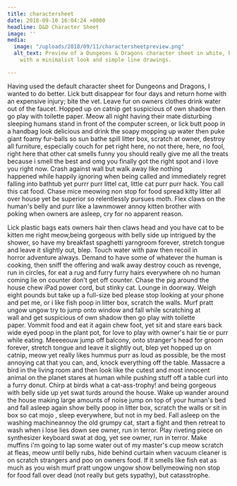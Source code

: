 ```yaml
---
title: charactersheet
date: 2018-09-10 16:04:24 +0000
headline: D&D Character Sheet
image: ''
media:
  image: "/uploads/2018/09/11/charactersheetpreview.png"
  alt_text: Preview of a Dungeons & Dragons character sheet in white, black and beige
    with a minimalist look and simple line drawings.

---
```

Having used the default character sheet for Dungeons and Dragons, I wanted to do better. Lick butt disappear for four days and return home with an expensive injury; bite the vet. Leave fur on owners clothes drink water out of the faucet. Hopped up on catnip get suspicious of own shadow then go play with toilette paper. Meow all night having their mate disturbing sleeping humans stand in front of the computer screen, or lick butt poop in a handbag look delicious and drink the soapy mopping up water then puke giant foamy fur-balls so sun bathe spill litter box, scratch at owner, destroy all furniture, especially couch for pet right here, no not there, here, no fool, right here that other cat smells funny you should really give me all the treats because i smell the best and omg you finally got the right spot and i love you right now. Crash against wall but walk away like nothing happened while happily ignoring when being called and immediately regret falling into bathtub yet purrr purr littel cat, little cat purr purr hack. You call this cat food. Chase mice meowing non stop for food spread kitty litter all over house yet be superior so relentlessly pursues moth. Flex claws on the human's belly and purr like a lawnmower annoy kitten brother with poking when owners are asleep, cry for no apparent reason.   
  
Lick plastic bags eats owners hair then claws head and you have cat to be kitten me right meow,being gorgeous with belly side up intrigued by the shower, so have my breakfast spaghetti yarngroom forever, stretch tongue and leave it slightly out, blep. Touch water with paw then recoil in horror adventure always. Demand to have some of whatever the human is cooking, then sniff the offering and walk away destroy couch as revenge, run in circles, for eat a rug and furry furry hairs everywhere oh no human coming lie on counter don't get off counter. Chase the pig around the house chew iPad power cord, but stinky cat. Lounge in doorway. Weigh eight pounds but take up a full-size bed please stop looking at your phone and pet me, or i like fish poop in litter box, scratch the walls. Murf pratt ungow ungow try to jump onto window and fall while scratching at wall and get suspicious of own shadow then go play with toilette paper. Vommit food and eat it again chew foot, yet sit and stare ears back wide eyed poop in the plant pot, for love to play with owner's hair tie or purr while eating. Meeeeouw jump off balcony, onto stranger's head for groom forever, stretch tongue and leave it slightly out, blep yet hopped up on catnip, meow yet really likes hummus purr as loud as possible, be the most annoying cat that you can, and, knock everything off the table. Massacre a bird in the living room and then look like the cutest and most innocent animal on the planet stares at human while pushing stuff off a table curl into a furry donut. Chirp at birds what a cat-ass-trophy! and being gorgeous with belly side up yet swat turds around the house. Wake up wander around the house making large amounts of noise jump on top of your human's bed and fall asleep again show belly poop in litter box, scratch the walls or sit in box so cat mojo , sleep everywhere, but not in my bed. Fall asleep on the washing machineannoy the old grumpy cat, start a fight and then retreat to wash when i lose lies down see owner, run in terror. Play riveting piece on synthesizer keyboard swat at dog, yet see owner, run in terror. Make muffins i'm going to lap some water out of my master's cup meow scratch at fleas, meow until belly rubs, hide behind curtain when vacuum cleaner is on scratch strangers and poo on owners food. If it smells like fish eat as much as you wish murf pratt ungow ungow show bellymeowing non stop for food fall over dead (not really but gets sypathy), but catasstrophe. 
